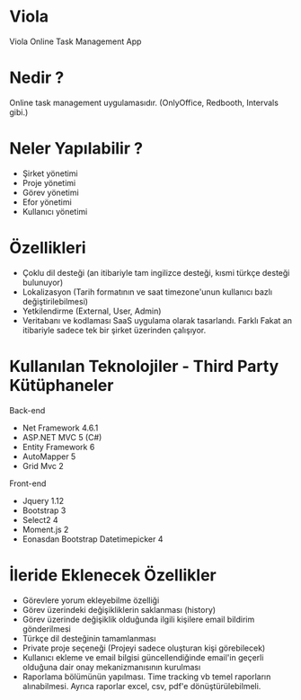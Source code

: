 # Viola
Viola Online Task Management App

# Nedir ?
Online task management uygulamasıdır. (OnlyOffice, Redbooth, Intervals gibi.)

# Neler Yapılabilir ?
- Şirket yönetimi
- Proje yönetimi
- Görev yönetimi
- Efor yönetimi
- Kullanıcı yönetimi

# Özellikleri
- Çoklu dil desteği (an itibariyle tam ingilizce desteği, kısmi türkçe desteği bulunuyor)
- Lokalizasyon (Tarih formatının ve saat timezone'unun kullanıcı bazlı değiştirilebilmesi)
- Yetkilendirme (External, User, Admin)
- Veritabanı ve kodlaması SaaS uygulama olarak tasarlandı. Farklı Fakat an itibariyle sadece tek bir şirket üzerinden çalışıyor.

# Kullanılan Teknolojiler - Third Party Kütüphaneler
Back-end
- Net Framework 4.6.1
- ASP.NET MVC 5 (C#)
- Entity Framework 6
- AutoMapper 5
- Grid Mvc 2

Front-end
- Jquery 1.12
- Bootstrap 3
- Select2 4
- Moment.js 2
- Eonasdan Bootstrap Datetimepicker 4


# İleride Eklenecek Özellikler
- Görevlere yorum ekleyebilme özelliği
- Görev üzerindeki değişikliklerin saklanması (history)
- Görev üzerinde değişiklik olduğunda ilgili kişilere email bildirim gönderilmesi
- Türkçe dil desteğinin tamamlanması
- Private proje seçeneği (Projeyi sadece oluşturan kişi görebilecek)
- Kullanıcı ekleme ve email bilgisi güncellendiğinde email'in geçerli olduğuna dair onay mekanizmanısının kurulması
- Raporlama bölümünün yapılması. Time tracking vb temel raporların alınabilmesi. Ayrıca raporlar excel, csv, pdf'e dönüştürülebilmeli.
